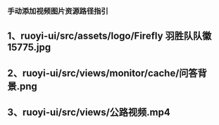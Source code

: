 ### 手动添加视频图片资源路径指引
## 1、ruoyi-ui/src/assets/logo/Firefly 羽胜队队徽 15775.jpg
## 2、ruoyi-ui/src/views/monitor/cache/问答背景.png
## 3、ruoyi-ui/src/views/公路视频.mp4